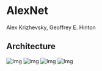# AlexNet 

Alex Krizhevsky, Geoffrey E. Hinton

## Architecture

![Img](Desktop/Blog/til/BackboneNetwork/architecture.png "AlexNet Architecture")
![Img](Desktop/Blog/til/BackboneNetwork/test_result.png )
![Img](Desktop/Blog/til/BackboneNetwork/test_result2.png )
![Img](Desktop/Blog/til/BackboneNetwork/dropout.png )
